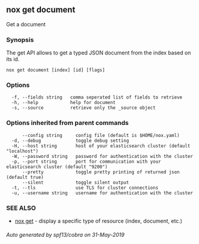## nox get document

Get a document

### Synopsis

The get API allows to get a typed JSON document from the index based on its id.

```
nox get document [index] [id] [flags]
```

### Options

```
  -f, --fields string   comma seperated list of fields to retrieve
  -h, --help            help for document
  -s, --source          retrieve only the _source object
```

### Options inherited from parent commands

```
      --config string     config file (default is $HOME/nox.yaml)
  -d, --debug             toggle debug setting
  -H, --host string       host of your elasticsearch cluster (default "localhost")
  -W, --password string   password for authentication with the cluster
  -p, --port string       port for communication with your elasticsearch cluster (default "9200")
      --pretty            toggle pretty printing of returned json (default true)
      --silent            toggle silent output
  -t, --tls               use TLS for cluster connections
  -u, --username string   username for authentication with the cluster
```

### SEE ALSO

* [nox get](nox_get.md)	 - display a specific type of resource (index, document, etc.)

###### Auto generated by spf13/cobra on 31-May-2019
